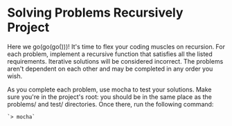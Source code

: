 # Solving Problems Recursively Project

Here we go(go(go()))! It's time to flex your coding muscles on recursion. For each problem, implement a recursive function that satisfies all the listed requirements. Iterative solutions will be considered incorrect. The problems aren't dependent on each other and may be completed in any order you wish.

As you complete each problem, use mocha to test your solutions. Make sure you're in the project's root: you should be in the same place as the problems/ and test/ directories. Once there, run the following command:

    `> mocha`
